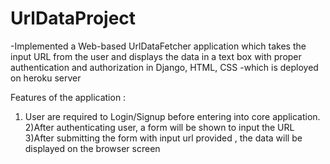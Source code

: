 # UrlDataProject

-Implemented a Web-based UrlDataFetcher application which takes the input URL from the user and displays the data in a text box with proper authentication and authorization in Django, HTML, CSS
-which is deployed on heroku server 


Features of the application :
1) User are required to Login/Signup before entering into core application.
2)After authenticating user, a form will be shown to input the URL 
3)After submitting the form with input url provided , the data will be displayed on the browser screen
